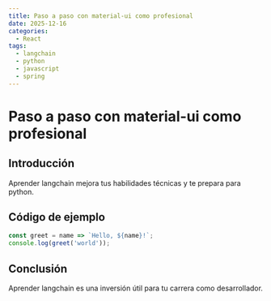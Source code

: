 ```yaml
---
title: Paso a paso con material-ui como profesional
date: 2025-12-16
categories:
  - React
tags:
  - langchain
  - python
  - javascript
  - spring
---
```


# Paso a paso con material-ui como profesional

## Introducción

Aprender langchain mejora tus habilidades técnicas y te prepara para python.

## Código de ejemplo

```javascript
const greet = name => `Hello, ${name}!`;
console.log(greet('world'));
```

## Conclusión

Aprender langchain es una inversión útil para tu carrera como desarrollador.